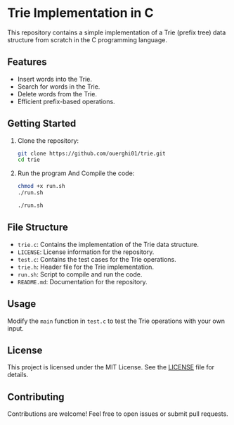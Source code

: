 # Trie Implementation in C

This repository contains a simple implementation of a Trie (prefix tree) data structure from scratch in the C programming language.

## Features

- Insert words into the Trie.
- Search for words in the Trie.
- Delete words from the Trie.
- Efficient prefix-based operations.

## Getting Started

1. Clone the repository:
    ```bash
    git clone https://github.com/ouerghi01/trie.git
    cd trie
    ```



3. Run the program And Compile the code:
    ```bash
    chmod +x run.sh
    ./run.sh
    ```
    ```bash
    ./run.sh
    ```

## File Structure

- `trie.c`: Contains the implementation of the Trie data structure.
- `LICENSE`: License information for the repository.
- `test.c`: Contains the test cases for the Trie operations.
- `trie.h`: Header file for the Trie implementation.
-  `run.sh`: Script to compile and run the code.
- `README.md`: Documentation for the repository.

## Usage

Modify the `main` function in `test.c` to test the Trie operations with your own input.

## License

This project is licensed under the MIT License. See the [LICENSE](LICENSE) file for details.

## Contributing

Contributions are welcome! Feel free to open issues or submit pull requests.
